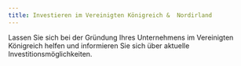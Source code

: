 ```yaml
---
title: Investieren im Vereinigten Königreich &  Nordirland
---
```


Lassen Sie sich bei der Gründung Ihres Unternehmens im Vereinigten Königreich helfen und informieren Sie sich über aktuelle Investitionsmöglichkeiten.
